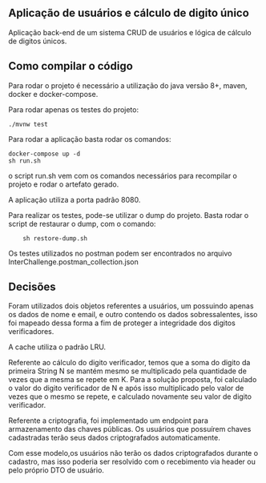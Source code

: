 ## Aplicação de usuários e cálculo de digito único

Aplicação back-end de um sistema CRUD de usuários e lógica de cálculo de digitos únicos.

## Como compilar o código

Para rodar o projeto é necessário a utilização do java versão 8+, maven, docker e docker-compose.

Para rodar apenas os testes do projeto:

```
./mvnw test
```

Para rodar a aplicação basta rodar os comandos:

  ```
  docker-compose up -d
  sh run.sh
  ```
o script run.sh vem com os comandos necessários para recompilar o projeto e rodar o artefato gerado.

A aplicação utiliza a porta padrão 8080.

Para realizar os testes, pode-se utilizar o dump do projeto. Basta rodar o script de restaurar o dump, com o comando:

```
    sh restore-dump.sh
```

Os testes utilizados no postman podem ser encontrados no arquivo InterChallenge.postman_collection.json

## Decisões
Foram utilizados dois objetos referentes a usuários, um possuindo apenas os dados de nome e email, e outro contendo os
 dados sobressalentes, isso foi mapeado dessa forma a fim de proteger a integridade dos digitos verificadores.
 
A cache utiliza o padrão LRU.

Referente ao cálculo do digito verificador, temos que a soma do digito da primeira String N se mantém mesmo se multiplicado 
pela quantidade de vezes que a mesma se repete em K. Para a solução proposta, foi calculado o valor do digito verificador de N
 e após isso multiplicado pelo valor de vezes que o mesmo se repete, e calculado novamente seu valor de digito verificador.
 
Referente a criptografia, foi implementado um endpoint para armazenamento das chaves públicas. Os usuários que possuírem 
chaves cadastradas terão seus dados criptografados automaticamente. 

Com esse modelo,os usuários não terão os dados criptografados durante o cadastro, mas isso poderia ser resolvido com o 
recebimento via header ou pelo próprio DTO de usuário.